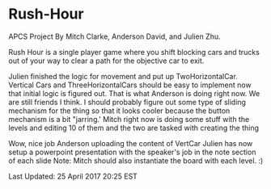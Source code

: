 # Rush-Hour
APCS Project
By Mitch Clarke, Anderson David, and Julien Zhu.

Rush Hour is a single player game where you shift blocking cars and trucks out of your way to clear a path for the objective car to exit.

Julien finished the logic for movement and put up TwoHorizontalCar. Vertical Cars and ThreeHorizontalCars should be easy to implement now that initial logic is figured out. That is what Anderson is doing right now. We are still friends I think. I should probably figure out some type of sliding mechanism for the thing so that it looks cooler because the button mechanism is a bit "jarring.' Mitch right now is doing some stuff with the levels and editing 10 of them and the two are tasked with creating the thing

Wow, nice job Anderson uploading the content of VertCar
Julien has now setup a powerpoint presentation with the speaker's job in the note section of each slide
Note: Mitch should also instantiate the board with each level. :)

Last Updated: 25 April 2017 20:25 EST
